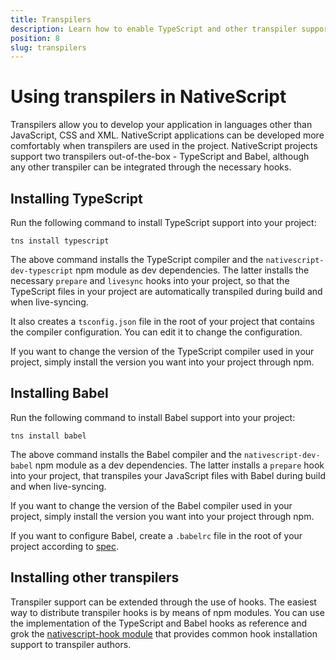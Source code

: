 ```yaml
---
title: Transpilers
description: Learn how to enable TypeScript and other transpiler support in your project.
position: 8
slug: transpilers
---
```


# Using transpilers in NativeScript

Transpilers allow you to develop your application in languages other than JavaScript, CSS and XML. NativeScript applications can be developed more comfortably when transpilers are used in the project. NativeScript projects support two transpilers out-of-the-box - TypeScript and Babel, although any other transpiler can be integrated through the necessary hooks.

## Installing TypeScript

Run the following command to install TypeScript support into your project:

```Shell
tns install typescript
```

The above command installs the TypeScript compiler and the `nativescript-dev-typescript` npm module as dev dependencies. The latter installs the necessary `prepare` and `livesync` hooks into your project, so that the TypeScript files in your project are automatically transpiled during build and when live-syncing.

It also creates a `tsconfig.json` file in the root of your project that contains the compiler configuration. You can edit it to change the configuration.

If you want to change the version of the TypeScript compiler used in your project, simply install the version you want into your project through npm.

## Installing Babel

Run the following command to install Babel support into your project:

```Shell
tns install babel
```

The above command installs the Babel compiler and the `nativescript-dev-babel` npm module as a dev dependencies. The latter installs a `prepare` hook into your project, that transpiles your JavaScript files with Babel during build and when live-syncing.

If you want to change the version of the Babel compiler used in your project, simply install the version you want into your project through npm.

If you want to configure Babel, create a `.babelrc` file in the root of your project according to [spec](https://babeljs.io/docs/usage/babelrc/).

## Installing other transpilers

Transpiler support can be extended through the use of hooks. The easiest way to distribute transpiler hooks is by means of npm modules. You can use the implementation of the TypeScript and Babel hooks as reference and grok the [nativescript-hook module](https://github.com/NativeScript/nativescript-hook) that provides common hook installation support to transpiler authors.